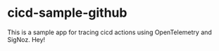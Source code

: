# cicd-sample-github
This is a sample app for tracing cicd actions using OpenTelemetry and SigNoz.
Hey!
